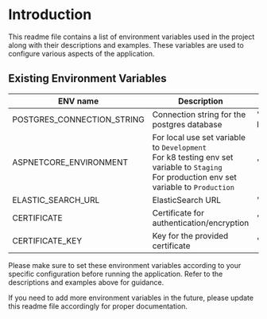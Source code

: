 ﻿# Introduction

This readme file contains a list of environment variables used in the project along with their descriptions and
examples. These variables are used to configure various aspects of the application.

## Existing Environment Variables

| ENV name                   | Description                                                                                                                                      | Example                                                                                                                   |
|----------------------------|--------------------------------------------------------------------------------------------------------------------------------------------------|---------------------------------------------------------------------------------------------------------------------------|
| POSTGRES_CONNECTION_STRING | Connection string for the postgres database                                                                                                      | "Server=localhost;Port=5432;Database=pandatech_website;User Id=test;Password=test;Integrated Security=true;Pooling=true;" |
| ASPNETCORE_ENVIRONMENT     | For local use set variable to `Development`<br/>For k8 testing env set variable to `Staging`<br/>For production env set variable to `Production` | "Staging"                                                                                                                 |
| ELASTIC_SEARCH_URL         | ElasticSearch URL                                                                                                                                | "http://localhost:9200"                                                                                                   |
| CERTIFICATE                | Certificate for authentication/encryption                                                                                                        | "some certificate"                                                                                                        |
| CERTIFICATE_KEY            | Key for the provided certificate                                                                                                                 | "some certificate key"                                                                                                    |

Please make sure to set these environment variables according to your specific configuration before running the
application. Refer to the descriptions and examples above for guidance.

If you need to add more environment variables in the future, please update this readme file accordingly for proper
documentation.